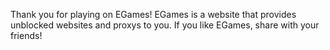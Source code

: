 Thank you for playing on EGames!
EGames is a website that provides unblocked websites and proxys to you.
If you like EGames, share with your friends!
